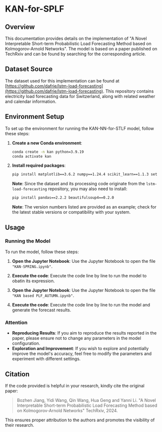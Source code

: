 # KAN-for-SPLF
## Overview

This documentation provides details on the implementation of "A Novel Interpretable Short-term Probabilistic Load Forecasting Method based on Kolmogorov-Arnold Networks". The model is based on a paper published on TechRxiv and can be found by searching for the corresponding article.

## Dataset Source

The dataset used for this implementation can be found at [https://github.com/dafrie/lstm-load-forecasting](https://github.com/dafrie/lstm-load-forecasting). This repository contains electricity load forecasting data for Switzerland, along with related weather and calendar information.

## Environment Setup

To set up the environment for running the KAN-NN-for-STLF model, follow these steps:

1. **Create a new Conda environment**:
   ```bash
   conda create -n kan python=3.9.19
   conda activate kan
   ```

2. **Install required packages**:
   ```bash
   pip install matplotlib==3.6.2 numpy==1.24.4 scikit_learn==1.1.3 setuptools==65.5.0 torch==2.2.2 tqdm==4.66.2 xgboost==2.1.1
   ```

   **Note**: Since the dataset and its processing code originate from the `lstm-load-forecasting` repository, you may also need to install:
   ```bash
   pip install pandas==2.2.2 beautifulsoup4==0.2.0
   ```

   **Note**: The version numbers listed are provided as an example; check for the latest stable versions or compatibility with your system.

## Usage

### Running the Model

To run the model, follow these steps:

1. **Open the Jupyter Notebook**:
   Use the Jupyter Notebook to open the file `"KAN-SPRING.ipynb"`.

2. **Execute the code**:
   Execute the code line by line to run the model to obatin its expression.
   
3. **Open the Jupyter Notebook**:
   Use the Jupyter Notebook to open the file `"KAN based PLF_AUTUMN.ipynb"`.
      
4. **Execute the code**:
   Execute the code line by line to run the model and generate the forecast results.
   
### Attention

- **Reproducing Results**: If you aim to reproduce the results reported in the paper, please ensure not to change any parameters in the model configuration.
- **Exploration and Improvement**: If you wish to explore and potentially improve the model's accuracy, feel free to modify the parameters and experiment with different settings.

## Citation

If the code provided is helpful in your research, kindly cite the original paper:

> Bozhen Jiang, Yidi Wang, Qin Wang, Hua Geng and Yanni Li. "A Novel Interpretable Short-term Probabilistic Load Forecasting Method based on Kolmogorov-Arnold Networks" TechRxiv, 2024.

This ensures proper attribution to the authors and promotes the visibility of their research.

